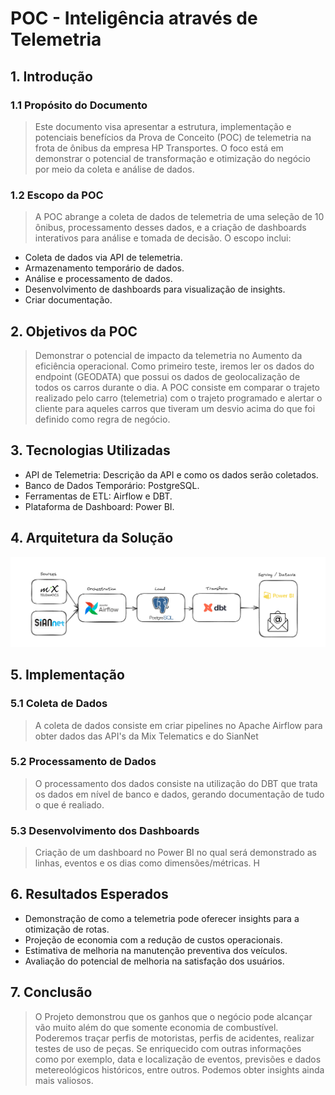 # POC - Inteligência através de Telemetria

## 1. Introdução

### 1.1 Propósito do Documento
> Este documento visa apresentar a estrutura, implementação e potenciais benefícios da Prova de Conceito (POC) de telemetria na frota de ônibus da empresa HP Transportes. O foco está em demonstrar o potencial de transformação e otimização do negócio por meio da coleta e análise de dados.

### 1.2 Escopo da POC
> A POC abrange a coleta de dados de telemetria de uma seleção de 10 ônibus, processamento desses dados, e a criação de dashboards interativos para análise e tomada de decisão. O escopo inclui:

* Coleta de dados via API de telemetria.
* Armazenamento temporário de dados.
* Análise e processamento de dados.
* Desenvolvimento de dashboards para visualização de insights.
* Criar documentação.
## 2. Objetivos da POC
> Demonstrar o potencial de impacto da telemetria no Aumento da eficiência operacional.
> Como primeiro teste, iremos ler os dados do endpoint (GEODATA) que possui os dados de geolocalização de todos os carros
> durante o dia. A POC consiste em comparar o trajeto realizado pelo carro (telemetria) com o trajeto programado e alertar 
> o cliente para aqueles carros que tiveram um desvio acima do que foi definido como regra de negócio.
## 3. Tecnologias Utilizadas
* API de Telemetria: Descrição da API e como os dados serão coletados.
* Banco de Dados Temporário: PostgreSQL.
* Ferramentas de ETL: Airflow e DBT.
* Plataforma de Dashboard: Power BI.
## 4. Arquitetura da Solução
![img.png](img.png)

## 5. Implementação
### 5.1 Coleta de Dados
> A coleta de dados consiste em criar pipelines no Apache Airflow para obter dados das API's da Mix Telematics e do SianNet


### 5.2 Processamento de Dados
> O processamento dos dados consiste na utilização do DBT que trata os dados em nível de banco e dados, gerando documentação de 
> tudo o que é realiado.

### 5.3 Desenvolvimento dos Dashboards
> Criação de um dashboard no Power BI no qual será demonstrado as linhas, eventos e os dias como dimensões/métricas.
> H

## 6. Resultados Esperados
* Demonstração de como a telemetria pode oferecer insights para a otimização de rotas.
* Projeção de economia com a redução de custos operacionais.
* Estimativa de melhoria na manutenção preventiva dos veículos.
* Avaliação do potencial de melhoria na satisfação dos usuários.
## 7. Conclusão
> O Projeto demonstrou que os ganhos que o negócio pode alcançar vão muito além do que somente economia de combustível.
> Poderemos traçar perfis de motoristas, perfis de acidentes, realizar testes de uso de peças. Se enriquecido com outras informações
> como por exemplo, data e localização de eventos, previsões e dados metereológicos históricos, entre outros. Podemos obter insights
> ainda mais valiosos.
> 